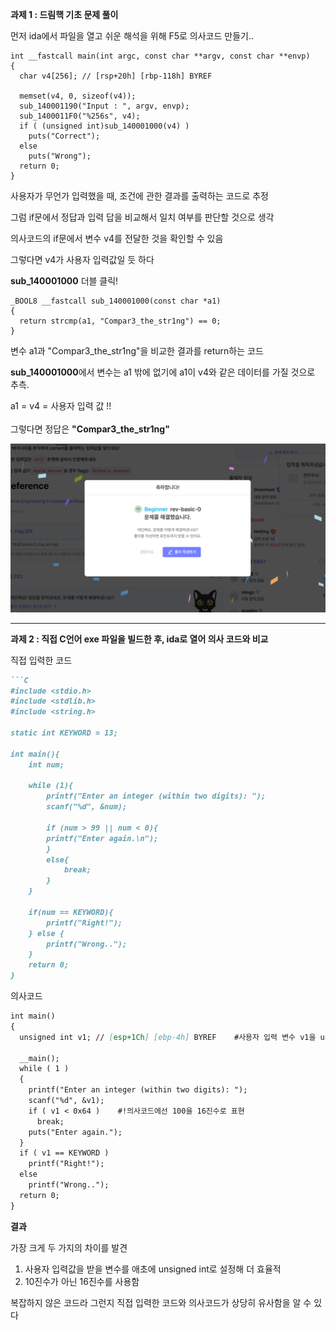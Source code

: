 **과제 1 : 드림핵 기초 문제 풀이**

먼저 ida에서 파일을 열고 쉬운 해석을 위해 F5로 의사코드 만들기..
```
int __fastcall main(int argc, const char **argv, const char **envp)
{
  char v4[256]; // [rsp+20h] [rbp-118h] BYREF

  memset(v4, 0, sizeof(v4));
  sub_140001190("Input : ", argv, envp);
  sub_1400011F0("%256s", v4);
  if ( (unsigned int)sub_140001000(v4) )
    puts("Correct");
  else
    puts("Wrong");
  return 0;
}
```
사용자가 무언가 입력했을 때, 조건에 관한 결과를 출력하는 코드로 추정


그럼 if문에서 정답과 입력 답을 비교해서 일치 여부를 판단할 것으로 생각

의사코드의 if문에서 변수 v4를 전달한 것을 확인할 수 있음

그렇다면 v4가 사용자 입력값일 듯 하다

**sub_140001000** 더블 클릭!


```
_BOOL8 __fastcall sub_140001000(const char *a1)
{
  return strcmp(a1, "Compar3_the_str1ng") == 0;
}
```
변수 a1과 "Compar3_the_str1ng"을 비교한 결과를 return하는 코드

**sub_140001000**에서 변수는 a1 밖에 없기에 a1이 v4와 같은 데이터를 가질 것으로 추측.

a1 = v4 = 사용자 입력 값 !!
<br>
<br>
그렇다면 정답은 **"Compar3_the_str1ng"**

![업로드 실패](https://github.com/ramm113/EVISION_8TH/blob/main/week3/%EB%93%9C%EB%A6%BC%ED%95%B5%20%EC%84%B1%EA%B3%B5%20%ED%99%94%EB%A9%B4.png)

---
**과제 2 : 직접 C언어 exe 파일을 빌드한 후, ida로 열어 의사 코드와 비교**

직접 입력한 코드
```markdown
```C
#include <stdio.h>
#include <stdlib.h>
#include <string.h>

static int KEYWORD = 13;

int main(){
    int num;

    while (1){
        printf("Enter an integer (within two digits): ");
        scanf("%d", &num);

        if (num > 99 || num < 0){
        printf("Enter again.\n");
        }
        else{
            break;
        }
    }

    if(num == KEYWORD){
        printf("Right!");
    } else {
        printf("Wrong..");
    }
    return 0;
}
```

의사코드
```markdown
int main()
{
  unsigned int v1; // [esp+1Ch] [ebp-4h] BYREF    #사용자 입력 변수 v1을 unsigned int로 선언해 0 미만을 고려할 필요 없음

  __main();
  while ( 1 )
  {
    printf("Enter an integer (within two digits): ");
    scanf("%d", &v1);
    if ( v1 < 0x64 )    #!의사코드에선 100을 16진수로 표현
      break;
    puts("Enter again.");
  }
  if ( v1 == KEYWORD )
    printf("Right!");
  else
    printf("Wrong..");
  return 0;
}
```
**결과**

가장 크게 두 가지의 차이를 발견
1. 사용자 입력값을 받을 변수를 애초에 unsigned int로 설정해 더 효율적
2. 10진수가 아닌 16진수를 사용함

복잡하지 않은 코드라 그런지 직접 입력한 코드와 의사코드가 상당히 유사함을 알 수 있다
